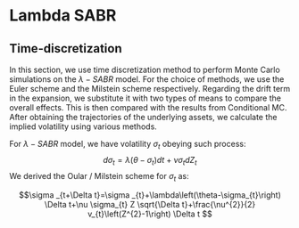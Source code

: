# Lambda SABR

## Time-discretization
In this section, we use time discretization method to perform Monte Carlo simulations on the $\lambda -SABR$ model. For the choice of methods, we use the Euler scheme and the Milstein scheme respectively. Regarding the drift term in the expansion, we substitute it with two types of means to compare the overall effects. This is then compared with the results from Conditional MC. After obtaining the trajectories of the underlying assets, we calculate the implied volatility using various methods.

For $\lambda-SABR$ model, we have volatility $\sigma_{t}$ obeying such process:
$$d \sigma_{t}=\lambda\left(\theta-\sigma_{t}\right) d t+\nu \sigma_{t} d Z_{t}$$
We derived the Oular / Milstein scheme for $\sigma_{t}$ as:

$$\sigma _{t+\Delta t}=\sigma _{t}+\lambda\left(\theta-\sigma_{t}\right) \Delta t+\nu \sigma_{t} Z \sqrt{\Delta t}+\frac{\nu^{2}}{2} v_{t}\left(Z^{2}-1\right) \Delta t $$




